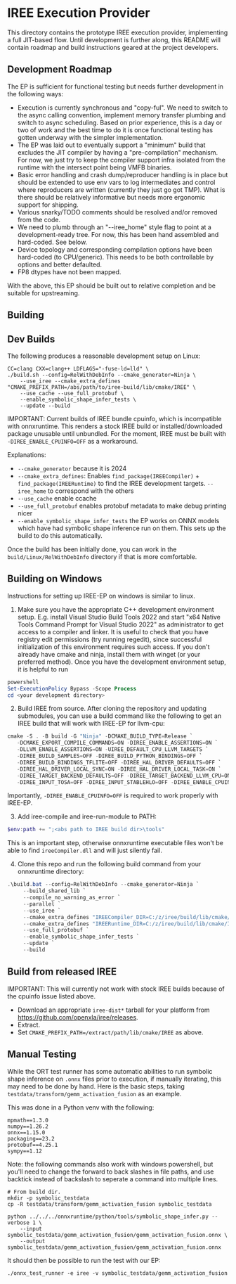 # IREE Execution Provider

This directory contains the prototype IREE execution provider, implementing a full JIT-based flow. Until development
is further along, this README will contain roadmap and build instructions geared at the project developers.

## Development Roadmap

The EP is sufficient for functional testing but needs further development in the following ways:

* Execution is currently synchronous and "copy-ful". We need to switch to the async calling convention, implement
  memory transfer plumbing and switch to async scheduling. Based on prior experience, this is a day or two of
  work and the best time to do it is once functional testing has gotten underway with the simpler implementation.
* The EP was laid out to eventually support a "minimum" build that excludes the JIT compiler by having a
  "pre-compilation" mechanism. For now, we just try to keep the compiler support infra isolated from the runtime
  with the intersect point being VMFB binaries.
* Basic error handling and crash dump/reproducer handling is in place but should be extended to use env vars to
  log intermediates and control where reproducers are written (currently they just go got TMP). What is there should
  be relatively informative but needs more ergonomic support for shipping.
* Various snarky/TODO comments should be resolved and/or removed from the code.
* We need to plumb through an "--iree_home" style flag to point at a development-ready tree. For now, this has been
  hand assembled and hard-coded. See below.
* Device topology and corresponding compilation options have been hard-coded (to CPU/generic). This needs to be both
  controllable by options and better defaulted.
* FP8 dtypes have not been mapped.

With the above, this EP should be built out to relative completion and be suitable for upstreaming.

## Building

## Dev Builds

The following produces a reasonable development setup on Linux:

```
CC=clang CXX=clang++ LDFLAGS="-fuse-ld=lld" \
./build.sh --config=RelWithDebInfo --cmake_generator=Ninja \
    --use_iree --cmake_extra_defines "CMAKE_PREFIX_PATH=/abs/path/to/iree-build/lib/cmake/IREE" \
    --use_cache --use_full_protobuf \
    --enable_symbolic_shape_infer_tests \
    --update --build
```

IMPORTANT: Current builds of IREE bundle cpuinfo, which is incompatible with onnxruntime. This renders a stock
IREE build or installed/downloaded package unusable until unbundled. For the moment, IREE must be built with
`-DIREE_ENABLE_CPUINFO=OFF` as a workaround.

Explanations:

* `--cmake_generator` because it is 2024
* `--cmake_extra_defines`: Enables `find_package(IREECompiler)` + `find_package(IREERuntime)` to find the IREE
  development targets.
  `--iree_home` to correspond with the others
* `--use_cache` enable ccache
* `--use_full_protobuf` enables protobuf metadata to make debug printing nicer
* `--enable_symbolic_shape_infer_tests` the EP works on ONNX models which have had symbolic shape inference run
  on them. This sets up the build to do this automatically.

Once the build has been initially done, you can work in the `build/Linux/RelWithDebInfo` directory if that is more
comfortable.

## Building on Windows

Instructions for setting up IREE-EP on windows is similar to linux.

1. Make sure you have the appropriate C++ development environment setup. E.g. install Visual Studio Build Tools 2022 and start "x64 Native Tools Command Prompt for Visual Studio 2022" as administrator to get access to a compiler and linker. It is useful to check that you have registry edit permissions (try running regedit), since successful initialization of this environment requires such access. If you don't already have cmake and ninja, install them with winget (or your preferred method). Once you have the development environment setup, it is helpful to run
```powershell
powershell
Set-ExecutionPolicy Bypass -Scope Process
cd <your development directory>
```

2. Build IREE from source. After cloning the repository and updating submodules, you can use a build command like the following to get an IREE build that will work with IREE-EP for llvm-cpu:
```powershell
cmake -S . -B build -G "Ninja" -DCMAKE_BUILD_TYPE=Release `
   -DCMAKE_EXPORT_COMPILE_COMMANDS=ON -DIREE_ENABLE_ASSERTIONS=ON `
   -DLLVM_ENABLE_ASSERTIONS=ON -UIREE_DEFAULT_CPU_LLVM_TARGETS `
   -DIREE_BUILD_SAMPLES=OFF -DIREE_BUILD_PYTHON_BINDINGS=OFF `
   -DIREE_BUILD_BINDINGS_TFLITE=OFF -DIREE_HAL_DRIVER_DEFAULTS=OFF `
   -DIREE_HAL_DRIVER_LOCAL_SYNC=ON -DIREE_HAL_DRIVER_LOCAL_TASK=ON `
   -DIREE_TARGET_BACKEND_DEFAULTS=OFF -DIREE_TARGET_BACKEND_LLVM_CPU=ON `
   -DIREE_INPUT_TOSA=OFF -DIREE_INPUT_STABLEHLO=OFF -DIREE_ENABLE_CPUINFO=OFF
```
Importantly, `-DIREE_ENABLE_CPUINFO=OFF` is required to work properly with IREE-EP.

3. Add iree-compile and iree-run-module to PATH:
```powershell
$env:path += ";<abs path to IREE build dir>\tools"
```
This is an important step, otherwise onnxruntime executable files won't be able to find `ireeCompiler.dll` and will just silently fail.

4. Clone this repo and run the following build command from your onnxruntime directory:
```powershell
.\build.bat --config=RelWithDebInfo --cmake_generator=Ninja `
     --build_shared_lib `
     --compile_no_warning_as_error `
     --parallel `
     --use_iree `
     --cmake_extra_defines "IREECompiler_DIR=C:/z/iree/build/lib/cmake/IREE" `
     --cmake_extra_defines "IREERuntime_DIR=C:/z/iree/build/lib/cmake/IREE" `
     --use_full_protobuf `
     --enable_symbolic_shape_infer_tests `
     --update `
     --build
```

## Build from released IREE

IMPORTANT: This will currently not work with stock IREE builds because of the cpuinfo issue listed above.

* Download an appropriate `iree-dist*` tarball for your platform from https://github.com/openxla/iree/releases.
* Extract.
* Set `CMAKE_PREFIX_PATH=/extract/path/lib/cmake/IREE` as above.

## Manual Testing

While the ORT test runner has some automatic abilities to run symbolic shape inference on `.onnx` files prior to
execution, if manually iterating, this may need to be done by hand. Here is the basic steps, taking
`testdata/transform/gemm_activation_fusion` as an example.

This was done in a Python venv with the following:

```
mpmath==1.3.0
numpy==1.26.2
onnx==1.15.0
packaging==23.2
protobuf==4.25.1
sympy==1.12
```
Note: the following commands also work with windows powershell, but you'll need to change the forward to back slashes in file paths, and use backtick instead of backslash to seperate a command into multiple lines.

```
# From build dir.
mkdir -p symbolic_testdata
cp -R testdata/transform/gemm_activation_fusion symbolic_testdata

python ../../../onnxruntime/python/tools/symbolic_shape_infer.py --verbose 1 \
    --input symbolic_testdata/gemm_activation_fusion/gemm_activation_fusion.onnx \
    --output symbolic_testdata/gemm_activation_fusion/gemm_activation_fusion.onnx
```

It should then be possible to run the test with our EP:

```
./onnx_test_runner -e iree -v symbolic_testdata/gemm_activation_fusion
```
